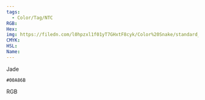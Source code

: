 ```yaml
---
tags:
  - Color/Tag/NTC
RGB:
Hex:
img: https://filedn.com/l0hpzxl1f01yT7GHxtF8cyk/Color%20Snake/standard_csv_to_svg/00A86B.svg
CMYK:
HSL:
Name:
---
```

Jade
```palette
#00A86B
```
RGB
